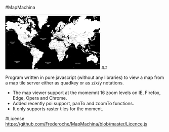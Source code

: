 #MapMachina


<img src="https://github.com/Frederoche/MapMachina/blob/master/map.png" width=300>
##

Program written in pure javascript (without any libraries) to view a map from a map tile server either as quadkey or as z/x/y notations.
<br/>
- The map viewer support at the momemnt 16 zoom levels on IE, Firefox, Edge, Opera and Chrome.
- Added recently poi support, panTo and zoomTo functions.
- It only supports raster tiles for the moment.

#License
 https://github.com/Frederoche/MapMachina/blob/master/Licence.js
